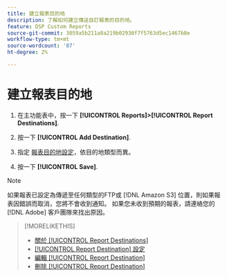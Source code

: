 ```yaml
---
title: 建立報表目的地
description: 了解如何建立傳送自訂報表的目的地。
feature: DSP Custom Reports
source-git-commit: 3059a5b211a8a219b02930f7f5763d5ec1467b8e
workflow-type: tm+mt
source-wordcount: '87'
ht-degree: 2%

---
```


# 建立報表目的地

1. 在主功能表中，按一下 **[!UICONTROL Reports]>[!UICONTROL Report Destinations]**.

1. 按一下 **[!UICONTROL Add Destination]**.

1. 指定 [報表目的地設定](/help/dsp/reports/report-destinations/report-destination-settings.md)，依目的地類型而異。

1. 按一下 **[!UICONTROL Save]**.

>[!NOTE]
>
> 如果報表已設定為傳遞至任何類型的FTP或 [!DNL Amazon S3] 位置，則如果報表因錯誤而取消，您將不會收到通知。 如果您未收到預期的報表，請連絡您的 [!DNL Adobe] 客戶團隊來找出原因。

>[!MORELIKETHIS]
>
>* [關於 [!UICONTROL Report Destinations]](/help/dsp/reports/report-destinations/report-destination-about.md)
>* [[!UICONTROL Report Destination] 設定](/help/dsp/reports/report-destinations/report-destination-settings.md)
>* [編輯 [!UICONTROL Report Destination]](/help/dsp/reports/report-destinations/report-destination-edit.md)
>* [刪除 [!UICONTROL Report Destination]](/help/dsp/reports/report-destinations/report-destination-delete.md)

